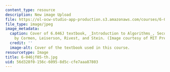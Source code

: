 ```yaml
---
content_type: resource
description: New image Upload
file: https://ol-ocw-studio-app-production.s3.amazonaws.com/courses/6-046j-introduction-to-algorithms-sma-5503-fall-2005/56d328f0156c60958d5ccfe7aaa87803_6-046jf05-th.jpg
file_type: image/jpeg
image_metadata:
  caption: Cover of 6.046J textbook, _Introduction to Algorithms_, Second Edition,
    by Cormen, Leiserson, Rivest, and Stein. (Image courtesy of MIT Press.)
  credit: ''
  image-alt: Cover of the textbook used in this course.
resourcetype: Image
title: 6-046jf05-th.jpg
uid: 56d328f0-156c-6095-8d5c-cfe7aaa87803
---
```

